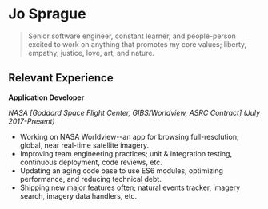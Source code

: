 # Jo Sprague

> Senior software engineer, constant learner, and people-person excited to work on anything that promotes my core values; liberty, empathy, justice, love, art, and nature.

## Relevant Experience

**Application Developer**

  _NASA [Goddard Space Flight Center, GIBS/Worldview, ASRC Contract] (July 2017-Present)_

  - Working on NASA Worldview--an app for browsing full-resolution, global, near real-time satellite imagery.
  - Improving team engineering practices; unit & integration  testing, continuous deployment, code reviews, etc.
  - Updating an aging code base to use ES6 modules, optimizing performance, and reducing technical debt.
  - Shipping new major features often; natural events tracker, imagery search, imagery data handlers, etc.
